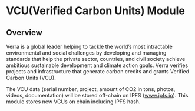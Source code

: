 # VCU(Verified Carbon Units) Module

## Overview

Verra is a global leader helping to tackle the world’s most intractable environmental and social challenges by developing and managing standards that help the private sector, countries, and civil society achieve ambitious sustainable development and climate action goals.
Verra verifies projects and infrastructure that generate carbon credits and grants Verified Carbon Units (VCU).

The VCU data (serial number, project, amount of CO2 in tons, photos, videos, documentation) will  be stored off-chain on IPFS (www.ipfs.io). This module stores new VCUs on chain including IPFS hash. 

